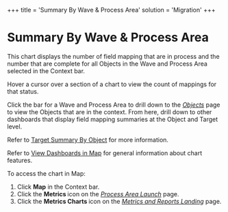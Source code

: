 +++
title = 'Summary By Wave & Process Area'
solution = 'Migration'
+++

# Summary By Wave & Process Area

This chart displays the number of field mapping that are in process and
the number that are complete for all Objects in the Wave and Process
Area selected in the Context bar.

Hover a cursor over a section of a chart to view the count of mappings
for that status.

Click the bar for a Wave and Process Area to drill down to the
*[Objects](../Page_Desc/Objects_map.htm)* page to view the Objects that
are in the context. From here, drill down to other dashboards that
display field mapping summaries at the Object and Target level.

Refer to [Target Summary By Object](Target_Summary_by_Object.htm) for
more information.

Refer to [View Dashboards in Map](View_Dashboards_in_Map.htm) for
general information about chart features.

To access the chart in Map:

1.  Click <span style="font-weight: bold;">Map</span> in the Context
    bar.
2.  Click the <span style="font-weight: bold;">Metrics </span>icon on
    the *[Process Area
    Launch](../Page_Desc/Process_Area_Launch_map.htm)* page.
3.  Click the <span style="font-weight: bold;">Metrics Charts
    </span>icon on the *[Metrics and Reports
    Landing](../Page_Desc/Metrics_and_Reports_Landing.htm)* page.

